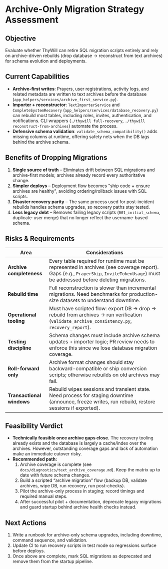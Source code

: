 # Archive-Only Migration Strategy Assessment

## Objective
Evaluate whether ThyWill can retire SQL migration scripts entirely and rely on archive-driven rebuilds (drop database → reconstruct from text archives) for schema evolution and deployments.

## Current Capabilities
- **Archive-first writes**: Prayers, user registrations, activity logs, and related metadata are written to text archives before the database (`app_helpers/services/archive_first_service.py`).
- **Importer + reconstructor**: `TextImporterService` and `CompleteSystemRecovery` (`app_helpers/services/database_recovery.py`) can rebuild most tables, including roles, invites, authentication, and notifications. CLI wrappers (`./thywill full-recovery`, `./thywill reconstruct-from-archives`) automate the process.
- **Defensive schema validation**: `validate_schema_compatibility()` adds missing columns at runtime, offering safety nets when the DB lags behind the archive schema.

## Benefits of Dropping Migrations
1. **Single source of truth** – Eliminates drift between SQL migrations and archive-first models; archives already record every authoritative change.
2. **Simpler deploys** – Deployment flow becomes "ship code + ensure archives are healthy", avoiding ordering/rollback issues with SQL scripts.
3. **Disaster recovery parity** – The same process used for post-incident rebuilds handles schema upgrades, so recovery paths stay tested.
4. **Less legacy debt** – Removes failing legacy scripts (`001_initial_schema`, duplicate-user merge) that no longer reflect the username-based schema.

## Risks & Requirements
| Area | Considerations |
| --- | --- |
| **Archive completeness** | Every table required for runtime must be represented in archives (see coverage report). Gaps (e.g., `PrayerSkip`, `InviteTokenUsage`) must be addressed before deleting migrations. |
| **Rebuild time** | Full reconstruction is slower than incremental migrations. Need benchmarks for production-size datasets to understand downtime. |
| **Operational tooling** | Must have scripted flow: export DB → drop → rebuild from archives → run verification (`validate_archive_consistency.py`, `recovery_report`). |
| **Testing discipline** | Schema changes must include archive schema updates + importer logic; PR review needs to enforce this since we lose database migration coverage. |
| **Roll-forward only** | Archive format changes should stay backward-compatible or ship conversion scripts; otherwise rebuilds on old archives may fail. |
| **Transactional windows** | Rebuild wipes sessions and transient state. Need process for staging downtime (announce, freeze writes, run rebuild, restore sessions if exported). |

## Feasibility Verdict
- **Technically feasible once archive gaps close.** The recovery tooling already exists and the database is largely a cache/index over the archives. However, outstanding coverage gaps and lack of automation make an immediate cutover risky.
- **Recommended path:**
  1. Archive coverage is complete (see `docs/diagnostics/text_archive_coverage.md`). Keep the matrix up to date with future schema changes.
  2. Build a scripted “archive migration” flow (backup DB, validate archives, wipe DB, run recovery, run post-checks).
  3. Pilot the archive-only process in staging; record timings and required manual steps.
  4. After successful pilot + documentation, deprecate legacy migrations and guard startup behind archive health checks instead.

## Next Actions
1. Write a runbook for archive-only schema upgrades, including downtime, command sequence, and validation.
2. Update CI to run recovery scripts in test mode so regressions surface before deploys.
3. Once above are complete, mark SQL migrations as deprecated and remove them from the startup pipeline.
